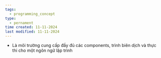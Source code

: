 ```yaml
---
tags:
  - programming_concept
type:
  - pernament
time created: 11-11-2024
last modified: 11-11-2024
---
```

- Là môi trường cung cấp đầy đủ các components, trình biên dịch và thực thi cho một ngôn ngữ lập trình
